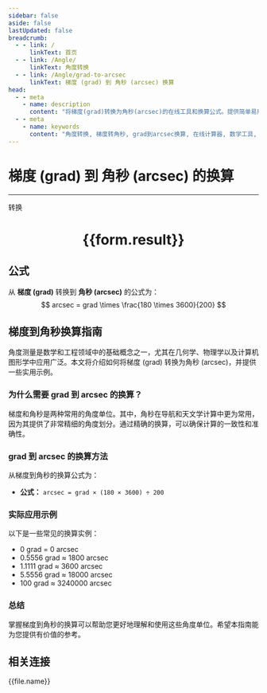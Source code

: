 ```yaml
---
sidebar: false
aside: false
lastUpdated: false
breadcrumb:
  - - link: /
      linkText: 首页
  - - link: /Angle/
      linkText: 角度转换
  - - link: /Angle/grad-to-arcsec
      linkText: 梯度 (grad) 到 角秒 (arcsec) 换算
head:
  - - meta
    - name: description
      content: "将梯度(grad)转换为角秒(arcsec)的在线工具和换算公式。提供简单易用的角度单位转换计算器。"
  - - meta
    - name: keywords
      content: "角度转换, 梯度转角秒, grad到arcsec换算, 在线计算器, 数学工具, 单位转换"
---
```

# 梯度 (grad) 到 角秒 (arcsec) 的换算
---
<script setup>
import { onMounted, reactive, inject, ref } from 'vue'
import { NButton, NForm, NFormItem, NInput, NInputNumber, NSelect, NCard, useMessage,NGrid ,NGi } from 'naive-ui'
import { defineClientComponent } from 'vitepress'
import { Angle } from '../../files';
const convert = inject('convert')

const form = reactive({
  number: null,
  result: '',
})

const convertHandler = () => {
  if (form.number !== null && !isNaN(form.number)) {
    const convertedValue = parseFloat(form.number) * 180 * 3600 / 200
    form.result = `${form.number}grad = ${convertedValue.toFixed(4)}arcsec`
  } else {
    form.result = '请输入有效的数值。'
  }
}
</script>

<n-form size="large" :model="form">
  <n-form-item label="梯度 (grad)">
    <n-input-number v-model:value="form.number" placeholder="输入梯度" style="width: 100%" />
  </n-form-item>
  <n-form-item>
    <n-button type="primary" @click="convertHandler" block>转换</n-button>
  </n-form-item>
</n-form>

<n-card  embedded :bordered="false" hoverable>
  <div  style="text-align:center">
    <h1>{{form.result}}</h1>
  </div>
</n-card>

## 公式

从 **梯度 (grad)** 转换到 **角秒 (arcsec)** 的公式为：
$$ arcsec = grad \times \frac{180 \times 3600}{200} $$

## 梯度到角秒换算指南

角度测量是数学和工程领域中的基础概念之一，尤其在几何学、物理学以及计算机图形学中应用广泛。本文将介绍如何将梯度 (grad) 转换为角秒 (arcsec)，并提供一些实用示例。

### 为什么需要 grad 到 arcsec 的换算？

梯度和角秒是两种常用的角度单位。其中，角秒在导航和天文学计算中更为常用，因为其提供了非常精细的角度划分。通过精确的换算，可以确保计算的一致性和准确性。

### grad 到 arcsec 的换算方法

从梯度到角秒的换算公式为：

- **公式：** `arcsec = grad × (180 × 3600) ÷ 200`

### 实际应用示例

以下是一些常见的换算实例：

- 0 grad = 0 arcsec
- 0.5556 grad ≈ 1800 arcsec
- 1.1111 grad ≈ 3600 arcsec
- 5.5556 grad ≈ 18000 arcsec
- 100 grad ≈ 3240000 arcsec

### 总结

掌握梯度到角秒的换算可以帮助您更好地理解和使用这些角度单位。希望本指南能为您提供有价值的参考。

## 相关连接
<n-grid x-gap="12" :cols="3">
  <n-gi v-for="(file, index) in Angle" :key="index">
    <n-button
      text
      tag="a"
      :href="file.path"
      type="primary"
    >
      {{file.name}}
    </n-button>
  </n-gi>
</n-grid>
